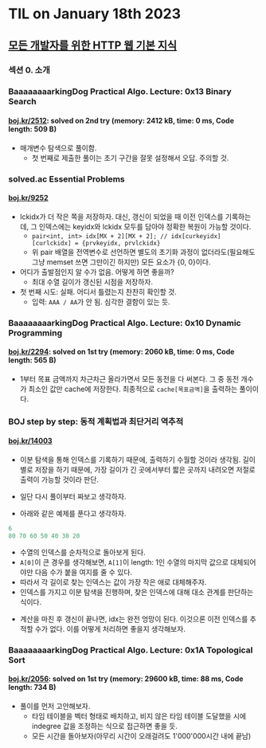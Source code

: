 # **TIL on January 18th 2023**
## [모든 개발자를 위한 HTTP 웹 기본 지식](https://inf.run/McVb)
### 섹션 0. 소개

### BaaaaaaaarkingDog Practical Algo. Lecture: 0x13 Binary Search
#### [boj.kr/2512](../../../Problem%20Solving/boj/Binary%20search/2512-01-18-2023.cpp): solved on 2nd try (memory: 2412 kB, time: 0 ms, Code length: 509 B)
* 매개변수 탐색으로 풀이함.
  - 첫 번째로 제출한 풀이는 초기 구간을 잘못 설정해서 오답. 주의할 것.


### solved.ac Essential Problems
#### [boj.kr/9252](../../../Problem%20Solving/boj/solvedac/9252-01-09-2023.cpp)
* lckidx가 더 작은 쪽을 저장하자. 대신, 갱신이 되었을 때 이전 인덱스를 기록하는데, 그 인덱스에는 keyidx와 lckidx 모두를 담아야 정확한 복원이 가능할 것이다.
  - `pair<int, int> idx[MX + 2][MX + 2]; // idx[curkeyidx][curlckidx] = {prvkeyidx, prvlckidx}`
  - 위 pair 배열을 전역변수로 선언하면 별도의 초기화 과정이 없더라도(필요해도 그냥 memset 쓰면 그만이긴 하지만) 모든 요소가 {0, 0}이다.
* 어디가 출발점인지 알 수가 없음. 어떻게 하면 좋을까?
  - 최대 수열 길이가 갱신된 시점을 저장하자.
* 첫 번째 시도: 실패. 어디서 틀렸는지 찬찬히 확인할 것.
  - 입력: `AAA / AA`가 안 됨. 심각한 결함이 있는 듯.


### BaaaaaaaarkingDog Practical Algo. Lecture: 0x10 Dynamic Programming
#### [boj.kr/2294](../../../Problem%20Solving/boj/Dynamic%20programming/2294-01-18-2023.cpp): solved on 1st try (memory: 2060 kB, time: 0 ms, Code length: 565 B)
* 1부터 목표 금액까지 차근차근 올라가면서 모든 동전을 다 써본다. 그 중 동전 개수가 최소인 값만 cache에 저장한다. 최종적으로 `cache[목표금액]`을 출력하는 풀이이다.


### BOJ step by step: 동적 계획법과 최단거리 역추적
#### [boj.kr/14003](../../../Problem%20Solving/boj/Dynamic%20programming/14003-01-18-2023.cpp)
* 이분 탐색을 통해 인덱스를 기록하기 때문에, 출력하기 수월할 것이라 생각됨. 길이 별로 저장을 하기 때문에, 가장 길이가 긴 곳에서부터 짧은 곳까지 내려오면 저절로 출력이 가능할 것이라 판단.
* 일단 다시 풀이부터 짜보고 생각하자.

* 아래와 같은 예제를 푼다고 생각하자.

```cpp
6
80 70 60 50 40 30 20
```

  - 수열의 인덱스를 순차적으로 돌아보게 된다.
  - `A[0]`이 큰 경우를 생각해보면, `A[1]`이 length: 1인 수열의 마지막 값으로 대체되어야만 다음 수가 붙을 여지를 줄 수 있다.
  - 따라서 각 길이로 찾는 인덱스는 값이 가장 작은 애로 대체해주자.
  - 인덱스를 가지고 이분 탐색을 진행하며, 찾은 인덱스에 대해 대소 관계를 판단하는 식이다.

* 계산을 마친 후 갱신이 끝나면, idx는 완전 엉망이 된다. 이것으론 이전 인덱스를 추적할 수가 없다. 이를 어떻게 처리하면 좋을지 생각해보자.

### BaaaaaaaarkingDog Practical Algo. Lecture: 0x1A Topological Sort
#### [boj.kr/2056](../../../Problem%20Solving/boj/Topological%20sorting/2056-01-18-2023.cpp): solved on 1st try (memory: 29600 kB, time: 88 ms, Code length: 734 B)
* 풀이를 먼저 고안해보자.
  - 타임 테이블을 벡터 형태로 배치하고, 비지 않은 타임 테이블 도달했을 시에 indegree 값을 조정하는 식으로 접근하면 좋을 듯.
  - 모든 시간을 돌아보자(아무리 시간이 오래걸려도 1'000'000시간 내에 끝남)